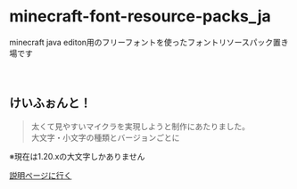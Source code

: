 # minecraft-font-resource-packs_ja
minecraft java editon用のフリーフォントを使ったフォントリソースパック置き場です
<br><br><br>

## けいふぉんと！<br>
> 太くて見やすいマイクラを実現しようと制作にあたりました。<br>
> 大文字・小文字の種類とバージョンごとに<br>

※現在は1.20.xの大文字しかありません<br>

[説明ページに行く](https://github.com/FireSepicHub-14/minecraft-font-resource-packs_ja/blob/main/Keifont/README.md)